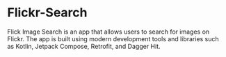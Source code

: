# Flickr-Search
Flick Image Search is an app that allows users to search for images on Flickr. The app is built using modern development tools and libraries such as Kotlin, Jetpack Compose, Retrofit, and Dagger Hit.
